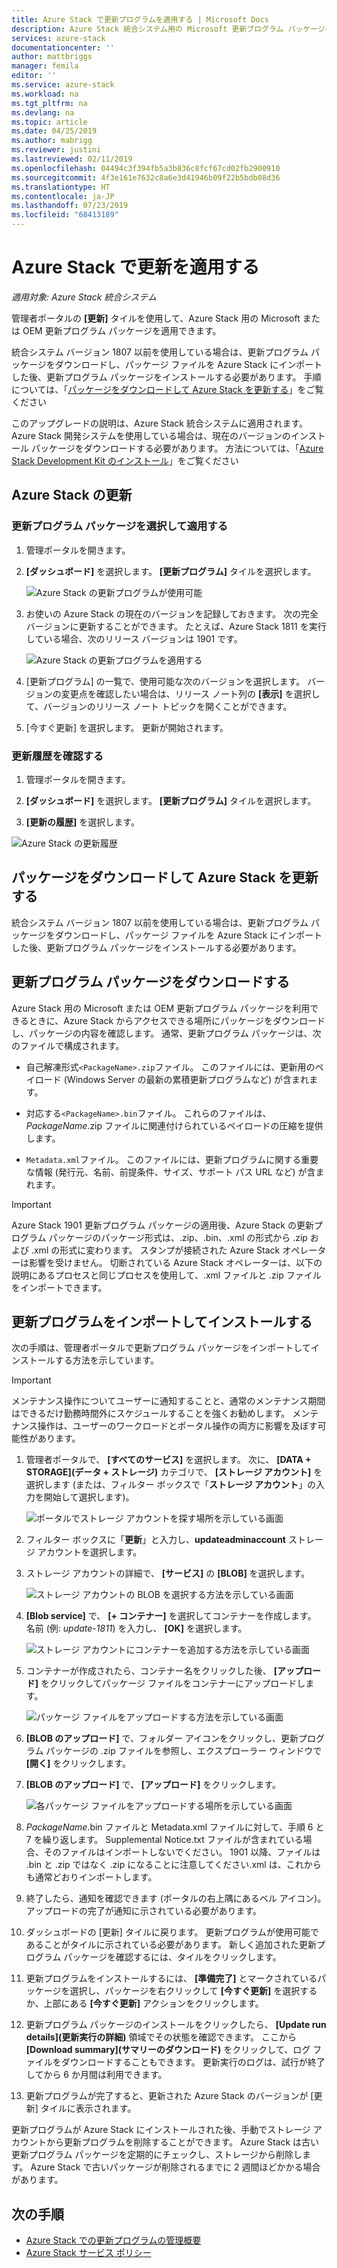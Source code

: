 ```yaml
---
title: Azure Stack で更新プログラムを適用する | Microsoft Docs
description: Azure Stack 統合システム用の Microsoft 更新プログラム パッケージをインポートしてインストールする方法を説明します。
services: azure-stack
documentationcenter: ''
author: mattbriggs
manager: femila
editor: ''
ms.service: azure-stack
ms.workload: na
ms.tgt_pltfrm: na
ms.devlang: na
ms.topic: article
ms.date: 04/25/2019
ms.author: mabrigg
ms.reviewer: justini
ms.lastreviewed: 02/11/2019
ms.openlocfilehash: 04494c3f394fb5a3b836c8fcf67cd02fb2900910
ms.sourcegitcommit: 4f3e161e7632c8a6e3d41946b09f22b5bdb08d36
ms.translationtype: HT
ms.contentlocale: ja-JP
ms.lasthandoff: 07/23/2019
ms.locfileid: "68413189"
---
```

# <a name="apply-updates-in-azure-stack"></a>Azure Stack で更新を適用する

*適用対象: Azure Stack 統合システム*

管理者ポータルの **[更新]** タイルを使用して、Azure Stack 用の Microsoft または OEM 更新プログラム パッケージを適用できます。

統合システム バージョン 1807 以前を使用している場合は、更新プログラム パッケージをダウンロードし、パッケージ ファイルを Azure Stack にインポートした後、更新プログラム パッケージをインストールする必要があります。 手順については、「[パッケージをダウンロードして Azure Stack を更新する](#update-azure-stack-by-downloading-the-package)」をご覧ください

このアップグレードの説明は、Azure Stack 統合システムに適用されます。 Azure Stack 開発システムを使用している場合は、現在のバージョンのインストール パッケージをダウンロードする必要があります。 方法については、「[Azure Stack Development Kit のインストール](../asdk/asdk-install.md)」をご覧ください

## <a name="update-azure-stack"></a>Azure Stack の更新

### <a name="select-and-apply-an-update-package"></a>更新プログラム パッケージを選択して適用する

1. 管理ポータルを開きます。

2. **[ダッシュボード]** を選択します。 **[更新プログラム]** タイルを選択します。

    ![Azure Stack の更新プログラムが使用可能](media/azure-stack-apply-updates/azure-stack-updates-1901-dashboard.png)

3. お使いの Azure Stack の現在のバージョンを記録しておきます。 次の完全バージョンに更新することができます。 たとえば、Azure Stack 1811 を実行している場合、次のリリース バージョンは 1901 です。

    ![Azure Stack の更新プログラムを適用する](media/azure-stack-apply-updates/azure-stack-updates-1901-updateavailable.png)

4. [更新プログラム] の一覧で、使用可能な次のバージョンを選択します。 バージョンの変更点を確認したい場合は、リリース ノート列の **[表示]** を選択して、バージョンのリリース ノート トピックを開くことができます。

5. [今すぐ更新] を選択します。 更新が開始されます。

### <a name="review-update-history"></a>更新履歴を確認する

1. 管理ポータルを開きます。

2. **[ダッシュボード]** を選択します。 **[更新プログラム]** タイルを選択します。

3. **[更新の履歴]** を選択します。

![Azure Stack の更新履歴](media/azure-stack-apply-updates/azure-stack-update-history.PNG)

## <a name="update-azure-stack-by-downloading-the-package"></a>パッケージをダウンロードして Azure Stack を更新する

統合システム バージョン 1807 以前を使用している場合は、更新プログラム パッケージをダウンロードし、パッケージ ファイルを Azure Stack にインポートした後、更新プログラム パッケージをインストールする必要があります。

## <a name="download-the-update-package"></a>更新プログラム パッケージをダウンロードする

Azure Stack 用の Microsoft または OEM 更新プログラム パッケージを利用できるときに、Azure Stack からアクセスできる場所にパッケージをダウンロードし、パッケージの内容を確認します。 通常、更新プログラム パッケージは、次のファイルで構成されます。

- 自己解凍形式`<PackageName>.zip`ファイル。 このファイルには、更新用のペイロード (Windows Server の最新の累積更新プログラムなど) が含まれます。

- 対応する`<PackageName>.bin`ファイル。 これらのファイルは、*PackageName*.zip ファイルに関連付けられているペイロードの圧縮を提供します。

- `Metadata.xml`ファイル。 このファイルには、更新プログラムに関する重要な情報 (発行元、名前、前提条件、サイズ、サポート パス URL など) が含まれます。

> [!IMPORTANT]  
> Azure Stack 1901 更新プログラム パッケージの適用後、Azure Stack の更新プログラム パッケージのパッケージ形式は、.zip、.bin、.xml の形式から .zip および .xml の形式に変わります。 スタンプが接続された Azure Stack オペレーターは影響を受けません。 切断されている Azure Stack オペレーターは、以下の説明にあるプロセスと同じプロセスを使用して、.xml ファイルと .zip ファイルをインポートできます。

## <a name="import-and-install-updates"></a>更新プログラムをインポートしてインストールする

次の手順は、管理者ポータルで更新プログラム パッケージをインポートしてインストールする方法を示しています。

> [!IMPORTANT]  
> メンテナンス操作についてユーザーに通知することと、通常のメンテナンス期間はできるだけ勤務時間外にスケジュールすることを強くお勧めします。 メンテナンス操作は、ユーザーのワークロードとポータル操作の両方に影響を及ぼす可能性があります。

1. 管理者ポータルで、 **[すべてのサービス]** を選択します。 次に、 **[DATA + STORAGE]\(データ + ストレージ\)** カテゴリで、 **[ストレージ アカウント]** を選択します (または、フィルター ボックスで「**ストレージ アカウント**」の入力を開始して選択します)。

    ![ポータルでストレージ アカウントを探す場所を示している画面](media/azure-stack-apply-updates/ApplyUpdates1.png)

2. フィルター ボックスに「**更新**」と入力し、**updateadminaccount** ストレージ アカウントを選択します。

3. ストレージ アカウントの詳細で、 **[サービス]** の **[BLOB]** を選択します。
 
    ![ストレージ アカウントの BLOB を選択する方法を示している画面](media/azure-stack-apply-updates/ApplyUpdates3.png) 

4. **[Blob service]** で、 **[+ コンテナー]** を選択してコンテナーを作成します。 名前 (例: *update-1811*) を入力し、 **[OK]** を選択します。
 
     ![ストレージ アカウントにコンテナーを追加する方法を示している画面](media/azure-stack-apply-updates/ApplyUpdates4.png)

5. コンテナーが作成されたら、コンテナー名をクリックした後、 **[アップロード]** をクリックしてパッケージ ファイルをコンテナーにアップロードします。
 
    ![パッケージ ファイルをアップロードする方法を示している画面](media/azure-stack-apply-updates/ApplyUpdates5.png)

6. **[BLOB のアップロード]** で、フォルダー アイコンをクリックし、更新プログラム パッケージの .zip ファイルを参照し、エクスプローラー ウィンドウで **[開く]** をクリックします。
  
7. **[BLOB のアップロード]** で、 **[アップロード]** をクリックします。
  
    ![各パッケージ ファイルをアップロードする場所を示している画面](media/azure-stack-apply-updates/ApplyUpdates6.png)

8. *PackageName*.bin ファイルと Metadata.xml ファイルに対して、手順 6 と 7 を繰り返します。 Supplemental Notice.txt ファイルが含まれている場合、そのファイルはインポートしないでください。 1901 以降、ファイルは .bin と .zip ではなく .zip になることに注意してください.xml は、これからも通常どおりインポートします。

9. 終了したら、通知を確認できます (ポータルの右上隅にあるベル アイコン)。 アップロードの完了が通知に示されている必要があります。
10. ダッシュボードの [更新] タイルに戻ります。 更新プログラムが使用可能であることがタイルに示されている必要があります。 新しく追加された更新プログラム パッケージを確認するには、タイルをクリックします。
11. 更新プログラムをインストールするには、 **[準備完了]** とマークされているパッケージを選択し、パッケージを右クリックして **[今すぐ更新]** を選択するか、上部にある **[今すぐ更新]** アクションをクリックします。
12. 更新プログラム パッケージのインストールをクリックしたら、 **[Update run details]\(更新実行の詳細\)** 領域でその状態を確認できます。 ここから **[Download summary]\(サマリーのダウンロード\)** をクリックして、ログ ファイルをダウンロードすることもできます。 更新実行のログは、試行が終了してから 6 か月間は利用できます。 
13. 更新プログラムが完了すると、更新された Azure Stack のバージョンが [更新] タイルに表示されます。

更新プログラムが Azure Stack にインストールされた後、手動でストレージ アカウントから更新プログラムを削除することができます。 Azure Stack は古い更新プログラム パッケージを定期的にチェックし、ストレージから削除します。 Azure Stack で古いパッケージが削除されるまでに 2 週間ほどかかる場合があります。

## <a name="next-steps"></a>次の手順

- [Azure Stack での更新プログラムの管理概要](azure-stack-updates.md)
- [Azure Stack サービス ポリシー](azure-stack-servicing-policy.md)
